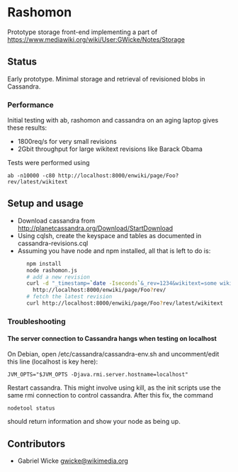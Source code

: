# Rashomon
  
Prototype storage front-end implementing a part of
<https://www.mediawiki.org/wiki/User:GWicke/Notes/Storage>

## Status

Early prototype. Minimal storage and retrieval of revisioned blobs in Cassandra.

### Performance
Initial testing with ab, rashomon and cassandra on an aging laptop gives these results:

* 1800req/s for very small revisions
* 2Gbit throughput for large wikitext revisions like Barack Obama

Tests were performed using

    ab -n10000 -c80 http://localhost:8000/enwiki/page/Foo?rev/latest/wikitext

## Setup and usage

* Download cassandra from
  <http://planetcassandra.org/Download/StartDownload>
* Using cqlsh, create the keyspace and tables as documented in
  cassandra-revisions.cql
* Assuming you have node and npm installed, all that is left to do is:

```sh 
      npm install
      node rashomon.js
      # add a new revision
      curl -d "_timestamp=`date -Iseconds`&_rev=1234&wikitext=some wikitext `date -Iseconds`"\
        http://localhost:8000/enwiki/page/Foo?rev/
      # fetch the latest revision
      curl http://localhost:8000/enwiki/page/Foo?rev/latest/wikitext
```

### Troubleshooting
#### The server connection to Cassandra hangs when testing on localhost
On Debian, open /etc/cassandra/cassandra-env.sh and uncomment/edit this line
(localhost is key here):

    JVM_OPTS="$JVM_OPTS -Djava.rmi.server.hostname=localhost"

Restart cassandra. This might involve using kill, as the init scripts use the
same rmi connection to control cassandra. After this fix, the command

    nodetool status

should return information and show your node as being up.

## Contributors
* Gabriel Wicke <gwicke@wikimedia.org>
